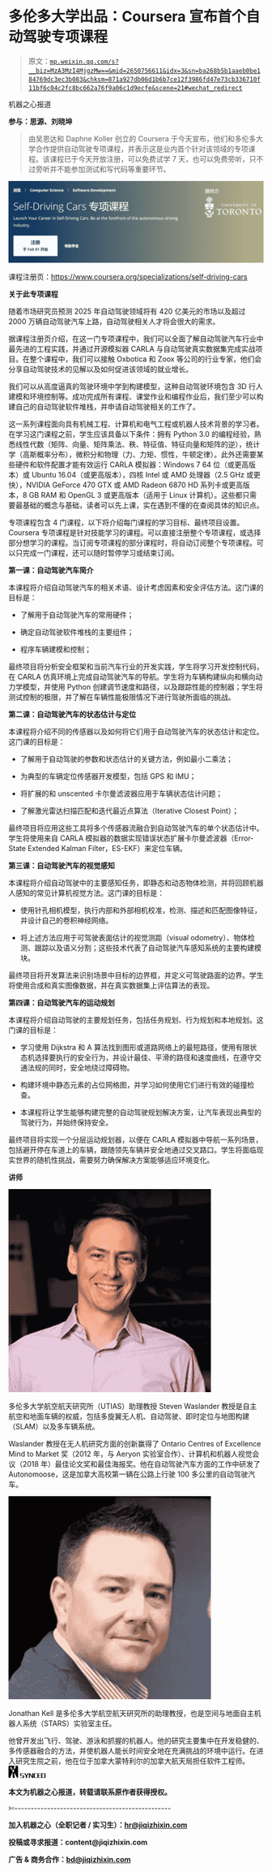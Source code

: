 # 多伦多大学出品：Coursera 宣布首个自动驾驶专项课程

> 原文：[`mp.weixin.qq.com/s?__biz=MzA3MzI4MjgzMw==&mid=2650756611&idx=3&sn=ba268b5b1aaeb0be184769dc3ec3b083&chksm=871a927db06d1b6b7ce12f3986fd47e73cb336710f11bf6c04c2fc8bc662a76f9a06c1d9ecfe&scene=21#wechat_redirect`](http://mp.weixin.qq.com/s?__biz=MzA3MzI4MjgzMw==&mid=2650756611&idx=3&sn=ba268b5b1aaeb0be184769dc3ec3b083&chksm=871a927db06d1b6b7ce12f3986fd47e73cb336710f11bf6c04c2fc8bc662a76f9a06c1d9ecfe&scene=21#wechat_redirect)

机器之心报道

**参与：思源、刘晓坤**

> 由吴恩达和 Daphne Koller 创立的 Coursera 于今天宣布，他们和多伦多大学合作提供自动驾驶专项课程，并表示这是业内首个针对该领域的专项课程。该课程已于今天开放注册，可以免费试学 7 天，也可以免费旁听，只不过旁听并不能参加测试和写代码等重要环节。

![](img/d3d7e5087dfdd954545c700a7025522a.jpg)

课程注册页：https://www.coursera.org/specializations/self-driving-cars

**关于此专项课程**

随着市场研究员预测 2025 年自动驾驶领域将有 420 亿美元的市场以及超过 2000 万辆自动驾驶汽车上路，自动驾驶相关人才将会很大的需求。

据课程注册页介绍，在这一门专项课程中，我们可以全面了解自动驾驶汽车行业中最先进的工程实践，并通过开源模拟器 CARLA 与自动驾驶真实数据集完成实战项目。在整个课程中，我们可以接触 Oxbotica 和 Zoox 等公司的行业专家，他们会分享自动驾驶技术的见解以及如何促进该领域的就业增长。

我们可以从高度逼真的驾驶环境中学到构建模型，这种自动驾驶环境包含 3D 行人建模和环境控制等。成功完成所有课程、课堂作业和编程作业后，我们至少可以构建自己的自动驾驶软件堆栈，并申请自动驾驶相关的工作了。

这一系列课程面向具有机械工程、计算机和电气工程或机器人技术背景的学习者。在学习这门课程之前，学生应该具备以下条件：拥有 Python 3.0 的编程经验，熟悉线性代数（矩阵、向量、矩阵乘法、秩、特征值、特征向量和矩阵的逆），统计学（高斯概率分布），微积分和物理（力、力矩、惯性，牛顿定律）。此外还需要某些硬件和软件配置才能有效运行 CARLA 模拟器：Windows 7 64 位（或更高版本）或 Ubuntu 16.04（或更高版本），四核 Intel 或 AMD 处理器（2.5 GHz 或更快），NVIDIA GeForce 470 GTX 或 AMD Radeon 6870 HD 系列卡或更高版本，8 GB RAM 和 OpenGL 3 或更高版本（适用于 Linux 计算机）。这些都只需要最基础的概念与基础，读者可以先上课，实在遇到不懂的在查阅具体的知识点。

专项课程包含 4 门课程，以下将介绍每门课程的学习目标、最终项目设置。Coursera 专项课程是针对技能学习的课程。可以直接注册整个专项课程，或选择部分想学习的课程。当订阅专项课程的部分课程时，将自动订阅整个专项课程。可以只完成一门课程，还可以随时暂停学习或结束订阅。

**第一课：自动驾驶汽车简介**

本课程将介绍自动驾驶汽车的相关术语、设计考虑因素和安全评估方法。这门课的目标是：

*   了解用于自动驾驶汽车的常用硬件；

*   确定自动驾驶软件堆栈的主要组件；

*   程序车辆建模和控制；

最终项目将分析安全框架和当前汽车行业的开发实践，学生将学习开发控制代码，在 CARLA 仿真环境上完成自动驾驶汽车的导航。学生将为车辆构建纵向和横向动力学模型，并使用 Python 创建调节速度和路径，以及跟踪性能的控制器；学生将测试控制的极限，并了解在车辆性能极限情况下进行驾驶所面临的挑战。

**第二课：自动驾驶汽车的状态估计与定位**

本课程将介绍不同的传感器以及如何将它们用于自动驾驶汽车的状态估计和定位。这门课的目标是：

*   了解用于自动驾驶的参数和状态估计的关键方法，例如最小二乘法；

*   为典型的车辆定位传感器开发模型，包括 GPS 和 IMU；

*   将扩展的和 unscented 卡尔曼滤波器应用于车辆状态估计问题；

*   了解激光雷达扫描匹配和迭代最近点算法（Iterative Closest Point）；

最终项目将应用这些工具将多个传感器流融合到自动驾驶汽车的单个状态估计中。学生将使用来自 CARLA 模拟器的数据实现错误状态扩展卡尔曼滤波器（Error-State Extended Kalman Filter，ES-EKF）来定位车辆。

**第三课：自动驾驶汽车的视觉感知**

本课程将介绍自动驾驶中的主要感知任务，即静态和动态物体检测，并将回顾机器人感知的常见计算机视觉方法。这门课的目标是：

*   使用针孔相机模型，执行内部和外部相机校准，检测、描述和匹配图像特征，并设计自己的卷积神经网络。

*   将上述方法应用于可驾驶表面估计的视觉测距（visual odometry）、物体检测、跟踪以及语义分割；这些技术代表了自动驾驶汽车感知系统的主要构建模块。

最终项目将开发算法来识别场景中目标的边界框，并定义可驾驶路面的边界。学生将使用合成和真实图像数据，并在真实数据集上评估算法的表现。

**第四课：自动驾驶汽车的运动规划**

本课程将介绍自动驾驶的主要规划任务，包括任务规划、行为规划和本地规划。这门课的目标是：

*   学习使用 Dijkstra 和 A 算法找到图形或道路网络上的最短路径，使用有限状态机选择要执行的安全行为，并设计最佳、平滑的路径和速度曲线，在遵守交通法规的同时，安全地绕过障碍物。

*   构建环境中静态元素的占位网格图，并学习如何使用它们进行有效的碰撞检查。

*   本课程将让学生能够构建完整的自动驾驶规划解决方案，让汽车表现出典型的驾驶行为，并始终保持安全。

最终项目将实现一个分层运动规划器，以便在 CARLA 模拟器中导航一系列场景，包括避开停在车道上的车辆，跟随领先车辆并安全地通过交叉路口。学生将面临现实世界的随机性挑战，需要努力确保解决方案能够适应环境变化。

**讲师**

![](img/24955ad5c6029bb829dbef9e39c930d5.jpg)

多伦多大学航空航天研究所（UTIAS）助理教授 Steven Waslander 教授是自主航空和地面车辆的权威，包括多旋翼无人机、自动驾驶、即时定位与地图构建（SLAM）以及多车辆系统。

Waslander 教授在无人机研究方面的创新赢得了 Ontario Centres of Excellence Mind to Market 奖（2012 年，与 Aeryon 实验室合作）、计算机和机器人视觉会议（2018 年）最佳论文奖和最佳海报奖。他在自动驾驶汽车方面的工作中研发了 Autonomoose，这是加拿大高校第一辆在公路上行驶 100 多公里的自动驾驶汽车。

![](img/9b1d68eb0dc9b051d781571d304eb6ad.jpg)

Jonathan Kell 是多伦多大学航空航天研究所的助理教授，也是空间与地面自主机器人系统（STARS）实验室主任。

他曾开发出飞行、驾驶、游泳和抓握的机器人。他的研究主要集中在开发稳健的、多传感器融合的方法，并使机器人能长时间安全地在充满挑战的环境中运行。在进入研究生院之前，他在位于加拿大蒙特利尔的加拿大航天局担任软件工程师。 ****![](img/98db554c57db91144fde9866558fb8c3.jpg)****

****本文为机器之心报道，**转载请联系原作者获得授权****。**

✄------------------------------------------------

**加入机器之心（全职记者 / 实习生）：hr@jiqizhixin.com**

**投稿或寻求报道：**content**@jiqizhixin.com**

**广告 & 商务合作：bd@jiqizhixin.com**